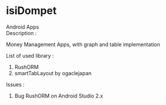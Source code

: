# isiDompet

Android Apps <br>
Description : <br>


Money Management Apps, with graph and table implementation <br>

List of used library : <br>
1. RushORM <br>
2. smartTabLayout by ogaclejapan <br>


Issues :<br>
1. Bug RushORM on Android Studio 2.x <br>
